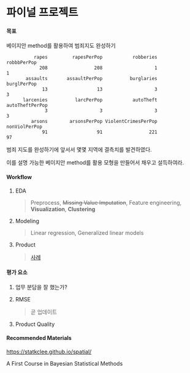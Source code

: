 # 파이널 프로젝트

#### 목표

베이지안 method를 활용하여 범죄지도 완성하기

```
          rapes         rapesPerPop           robberies         robbbPerPop 
            208                 208                   1                   1 
       assaults       assaultPerPop          burglaries         burglPerPop 
             13                  13                   3                   3 
      larcenies          larcPerPop           autoTheft     autoTheftPerPop 
              3                   3                   3                   3 
         arsons        arsonsPerPop ViolentCrimesPerPop       nonViolPerPop 
             91                  91                 221                  97 
```

범죄 지도를 완성하기에 앞서서 몇몇 지역에 결측치를 발견하였다.

이를 설명 가능한 베이지안 method를 활용 모형을 만들어서 채우고 설득하여라.

#### Workflow

1. EDA

   > Preprocess, ~~Missing Value Imputation~~, Feature engineering, **Visualization**, **Clustering** 

2. Modeling

   > Linear regression, Generalized linear models

3. Product

   > [사례](http://mabu.newscloud.sbs.co.kr/20170308crimemap/web/index.html)

#### 평가 요소

1. 업무 분담을 잘 했는가?

2. RMSE

   > 곧 업데이트

3. Product Quality

#### Recommended Materials

https://statkclee.github.io/spatial/

A First Course in Bayesian Statistical Methods
